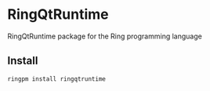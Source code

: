 # RingQtRuntime

RingQtRuntime package for the Ring programming language

## Install

	ringpm install ringqtruntime
